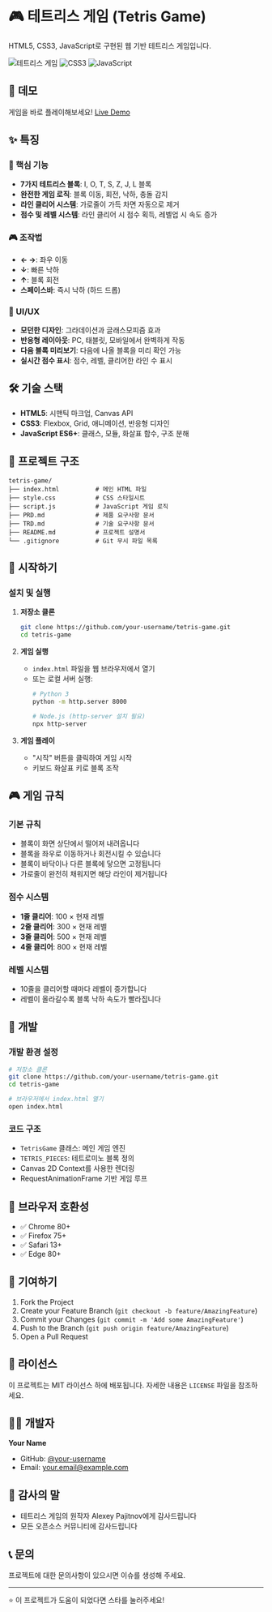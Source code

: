 # 🎮 테트리스 게임 (Tetris Game)

HTML5, CSS3, JavaScript로 구현된 웹 기반 테트리스 게임입니다.

![테트리스 게임](https://img.shields.io/badge/HTML5-E34F26?style=for-the-badge&logo=html5&logoColor=white)
![CSS3](https://img.shields.io/badge/CSS3-1572B6?style=for-the-badge&logo=css3&logoColor=white)
![JavaScript](https://img.shields.io/badge/JavaScript-F7DF1E?style=for-the-badge&logo=javascript&logoColor=black)

## 🚀 데모

게임을 바로 플레이해보세요! [Live Demo](https://your-username.github.io/tetris-game)

## ✨ 특징

### 🎯 핵심 기능
- **7가지 테트리스 블록**: I, O, T, S, Z, J, L 블록
- **완전한 게임 로직**: 블록 이동, 회전, 낙하, 충돌 감지
- **라인 클리어 시스템**: 가로줄이 가득 차면 자동으로 제거
- **점수 및 레벨 시스템**: 라인 클리어 시 점수 획득, 레벨업 시 속도 증가

### 🎮 조작법
- **← →**: 좌우 이동
- **↓**: 빠른 낙하
- **↑**: 블록 회전
- **스페이스바**: 즉시 낙하 (하드 드롭)

### 🎨 UI/UX
- **모던한 디자인**: 그라데이션과 글래스모피즘 효과
- **반응형 레이아웃**: PC, 태블릿, 모바일에서 완벽하게 작동
- **다음 블록 미리보기**: 다음에 나올 블록을 미리 확인 가능
- **실시간 점수 표시**: 점수, 레벨, 클리어한 라인 수 표시

## 🛠️ 기술 스택

- **HTML5**: 시맨틱 마크업, Canvas API
- **CSS3**: Flexbox, Grid, 애니메이션, 반응형 디자인
- **JavaScript ES6+**: 클래스, 모듈, 화살표 함수, 구조 분해

## 📁 프로젝트 구조

```
tetris-game/
├── index.html          # 메인 HTML 파일
├── style.css           # CSS 스타일시트
├── script.js           # JavaScript 게임 로직
├── PRD.md              # 제품 요구사항 문서
├── TRD.md              # 기술 요구사항 문서
├── README.md           # 프로젝트 설명서
└── .gitignore          # Git 무시 파일 목록
```

## 🚀 시작하기

### 설치 및 실행

1. **저장소 클론**
   ```bash
   git clone https://github.com/your-username/tetris-game.git
   cd tetris-game
   ```

2. **게임 실행**
   - `index.html` 파일을 웹 브라우저에서 열기
   - 또는 로컬 서버 실행:
     ```bash
     # Python 3
     python -m http.server 8000
     
     # Node.js (http-server 설치 필요)
     npx http-server
     ```

3. **게임 플레이**
   - "시작" 버튼을 클릭하여 게임 시작
   - 키보드 화살표 키로 블록 조작

## 🎮 게임 규칙

### 기본 규칙
- 블록이 화면 상단에서 떨어져 내려옵니다
- 블록을 좌우로 이동하거나 회전시킬 수 있습니다
- 블록이 바닥이나 다른 블록에 닿으면 고정됩니다
- 가로줄이 완전히 채워지면 해당 라인이 제거됩니다

### 점수 시스템
- **1줄 클리어**: 100 × 현재 레벨
- **2줄 클리어**: 300 × 현재 레벨
- **3줄 클리어**: 500 × 현재 레벨
- **4줄 클리어**: 800 × 현재 레벨

### 레벨 시스템
- 10줄을 클리어할 때마다 레벨이 증가합니다
- 레벨이 올라갈수록 블록 낙하 속도가 빨라집니다

## 🔧 개발

### 개발 환경 설정
```bash
# 저장소 클론
git clone https://github.com/your-username/tetris-game.git
cd tetris-game

# 브라우저에서 index.html 열기
open index.html
```

### 코드 구조
- `TetrisGame` 클래스: 메인 게임 엔진
- `TETRIS_PIECES`: 테트로미노 블록 정의
- Canvas 2D Context를 사용한 렌더링
- RequestAnimationFrame 기반 게임 루프

## 📱 브라우저 호환성

- ✅ Chrome 80+
- ✅ Firefox 75+
- ✅ Safari 13+
- ✅ Edge 80+

## 🤝 기여하기

1. Fork the Project
2. Create your Feature Branch (`git checkout -b feature/AmazingFeature`)
3. Commit your Changes (`git commit -m 'Add some AmazingFeature'`)
4. Push to the Branch (`git push origin feature/AmazingFeature`)
5. Open a Pull Request

## 📄 라이선스

이 프로젝트는 MIT 라이선스 하에 배포됩니다. 자세한 내용은 `LICENSE` 파일을 참조하세요.

## 👨‍💻 개발자

**Your Name**
- GitHub: [@your-username](https://github.com/your-username)
- Email: your.email@example.com

## 🙏 감사의 말

- 테트리스 게임의 원작자 Alexey Pajitnov에게 감사드립니다
- 모든 오픈소스 커뮤니티에 감사드립니다

## 📞 문의

프로젝트에 대한 문의사항이 있으시면 이슈를 생성해 주세요.

---

⭐ 이 프로젝트가 도움이 되었다면 스타를 눌러주세요!
